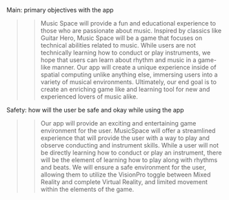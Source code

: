 Main: primary objectives with the app 
>> Music Space will provide a fun and educational experience to those who are passionate about music. Inspired by classics like Guitar Hero, Music Space will be a game that focuses on technical abilities related to music. While users are not technically learning how to conduct or play instruments, we hope that users can learn about rhythm and music in a game-like manner. Our app will create a unique experience inside of spatial computing unlike anything else, immersing users into a variety of musical environments. Ultimately, our end goal is to create an enriching game like and learning tool for new and experienced lovers of music alike.
>>
Safety: how will the user be safe and okay while using the app
>> Our app will provide an exciting and entertaining game environment for the user. MusicSpace will offer a streamlined experience that will provide the user with a way to play and observe conducting and instrument skills. While a user will not be directly learning how to conduct or play an instrument, there will be the element of learning how to play along with rhythms and beats. We will ensure a safe environment for the user, allowing them to utilize the VisionPro toggle between Mixed Reality and complete Virtual Reality, and limited movement within the elements of the game. 


